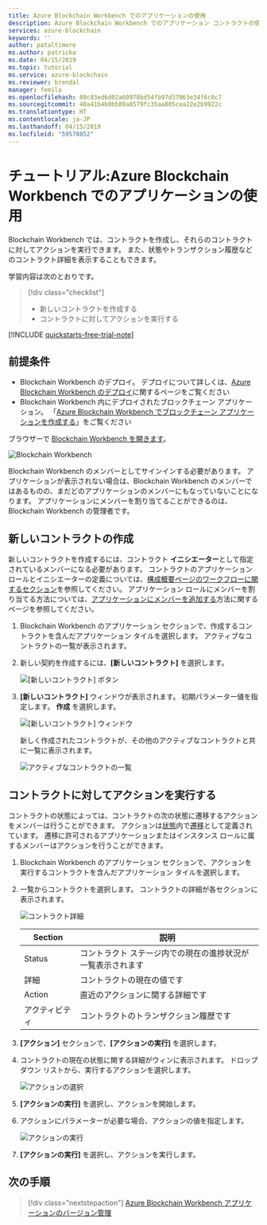 ```yaml
---
title: Azure Blockchain Workbench でのアプリケーションの使用
description: Azure Blockchain Workbench でのアプリケーション コントラクトの使用方法に関するチュートリアル。
services: azure-blockchain
keywords: ''
author: pataltimore
ms.author: patricka
ms.date: 04/15/2019
ms.topic: tutorial
ms.service: azure-blockchain
ms.reviewer: brendal
manager: femila
ms.openlocfilehash: 89c83ed6d02a60978bd54fb97d37063e34f6c0c7
ms.sourcegitcommit: 48a41b4b0bb89a8579fc35aa805cea22e2b9922c
ms.translationtype: HT
ms.contentlocale: ja-JP
ms.lasthandoff: 04/15/2019
ms.locfileid: "59578852"
---
```

# <a name="tutorial-using-applications-in-azure-blockchain-workbench"></a>チュートリアル:Azure Blockchain Workbench でのアプリケーションの使用

Blockchain Workbench では、コントラクトを作成し、それらのコントラクトに対してアクションを実行できます。 また、状態やトランザクション履歴などのコントラクト詳細を表示することもできます。

学習内容は次のとおりです。

> [!div class="checklist"]
> * 新しいコントラクトを作成する
> * コントラクトに対してアクションを実行する

[!INCLUDE [quickstarts-free-trial-note](../../../includes/quickstarts-free-trial-note.md)]

## <a name="prerequisites"></a>前提条件

* Blockchain Workbench のデプロイ。 デプロイについて詳しくは、[Azure Blockchain Workbench のデプロイ](deploy.md)に関するページをご覧ください
* Blockchain Workbench 内にデプロイされたブロックチェーン アプリケーション。 「[Azure Blockchain Workbench でブロックチェーン アプリケーションを作成する](create-app.md)」をご覧ください

ブラウザーで [Blockchain Workbench を開きます](deploy.md#blockchain-workbench-web-url)。

![Blockchain Workbench](./media/use/workbench.png)

Blockchain Workbench のメンバーとしてサインインする必要があります。 アプリケーションが表示されない場合は、Blockchain Workbench のメンバーではあるものの、まだどのアプリケーションのメンバーにもなっていないことになります。 アプリケーションにメンバーを割り当てることができるのは、Blockchain Workbench の管理者です。

## <a name="create-new-contract"></a>新しいコントラクトの作成

新しいコントラクトを作成するには、コントラクト **イニシエーター**として指定されているメンバーになる必要があります。 コントラクトのアプリケーション ロールとイニシエーターの定義については、[構成概要ページのワークフローに関するセクション](configuration.md#workflows)を参照してください。 アプリケーション ロールにメンバーを割り当てる方法については、[アプリケーションにメンバーを追加する](manage-users.md#add-member-to-application)方法に関するページを参照してください。

1. Blockchain Workbench のアプリケーション セクションで、作成するコントラクトを含んだアプリケーション タイルを選択します。 アクティブなコントラクトの一覧が表示されます。

2. 新しい契約を作成するには、**[新しいコントラクト]** を選択します。

    ![[新しいコントラクト] ボタン](./media/use/contract-list.png)

3. **[新しいコントラクト]** ウィンドウが表示されます。 初期パラメーター値を指定します。 **作成** を選択します。

    ![[新しいコントラクト] ウィンドウ](./media/use/new-contract.png)

    新しく作成されたコントラクトが、その他のアクティブなコントラクトと共に一覧に表示されます。

    ![アクティブなコントラクトの一覧](./media/use/active-contracts.png)

## <a name="take-action-on-contract"></a>コントラクトに対してアクションを実行する

コントラクトの状態によっては、コントラクトの次の状態に遷移するアクションをメンバーは行うことができます。 アクションは[状態](configuration.md#states)内で[遷移](configuration.md#transitions)として定義されています。 遷移に許可されるアプリケーションまたはインスタンス ロールに属するメンバーはアクションを行うことができます。 

1. Blockchain Workbench のアプリケーション セクションで、アクションを実行するコントラクトを含んだアプリケーション タイルを選択します。
2. 一覧からコントラクトを選択します。 コントラクトの詳細が各セクションに表示されます。 

    ![コントラクト詳細](./media/use/contract-details.png)

    | Section  | 説明  |
    |---------|---------|
    | Status | コントラクト ステージ内での現在の進捗状況が一覧表示されます |
    | 詳細 | コントラクトの現在の値です |
    | Action | 直近のアクションに関する詳細です |
    | アクティビティ | コントラクトのトランザクション履歴です |
    
3. **[アクション]** セクションで、**[アクションの実行]** を選択します。

4. コントラクトの現在の状態に関する詳細がウィンに表示されます。 ドロップダウン リストから、実行するアクションを選択します。 

    ![アクションの選択](./media/use/choose-action.png)

5. **[アクションの実行]** を選択し、アクションを開始します。
6. アクションにパラメーターが必要な場合、アクションの値を指定します。

    ![アクションの実行](./media/use/take-action.png)

7. **[アクションの実行]** を選択し、アクションを実行します。

## <a name="next-steps"></a>次の手順

> [!div class="nextstepaction"]
> [Azure Blockchain Workbench アプリケーションのバージョン管理](version-app.md)
